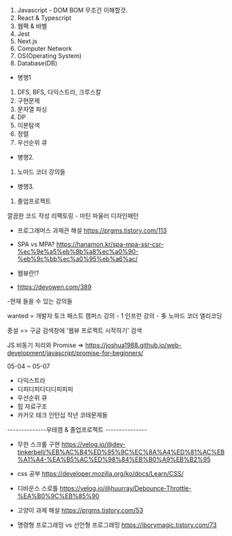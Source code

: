 1. Javascript - DOM BOM 무조건 이해할것.
2. React & Typescript 
3. 웹팩 & 바벨
4. Jest
5. Next.js
6. Computer Network
7. OS(Operating System)
8. Database(DB)


- 병행1
1. DFS, BFS, 다익스트라, 크루스칼
2. 구현문제
3. 문자열 파싱
4. DP
5. 이분탐색
6. 정렬
7. 우선순위 큐 
   
- 병행2.
1. 노마드 코더 강의들

- 병행3. 
1. 졸업프로젝트
  
깔끔한 코드 작성
리팩토링 - 마틴 파울러
디자인패턴


- 프로그래머스 과제관 해설
https://prgms.tistory.com/113


- SPA vs MPA?
https://hanamon.kr/spa-mpa-ssr-csr-%ec%9e%a5%eb%8b%a8%ec%a0%90-%eb%9c%bb%ec%a0%95%eb%a6%ac/

- 웹뷰란!?
- https://devowen.com/389

-현재 들을 수 있는 강의들

wanted = 개발자 토크
패스트 캠퍼스 강의 - 1
인프런 강의 - 多
노마드 코더
앨리코딩

종설 => 구글 검색창에 '웹뷰 프로젝트 시작하기' 검색

JS 비동기 처리와 Promise
=> https://joshua1988.github.io/web-development/javascript/promise-for-beginners/


05-04 ~ 05-07
- 다익스트라
- 디피디피디디디피피피
- 우선순위 큐 
- 힙 자료구조 
- 카카오 테크 인턴십 작년 코테문제들






--------------우테캠 & 졸업프로젝트 ---------------
- 무한 스크롤 구현
https://velog.io/@dev-tinkerbell/%EB%AC%B4%ED%95%9C%EC%8A%A4%ED%81%AC%EB%A1%A4-%EA%B5%AC%ED%98%84%EB%B0%A9%EB%B2%95

- css 공부 
https://developer.mozilla.org/ko/docs/Learn/CSS/

- 디바운스 스로틀
https://velog.io/@huurray/Debounce-Throttle-%EA%B0%9C%EB%85%90

- 고양이 과제 해설
https://prgms.tistory.com/53

- 명령형 프로그래밍 vs 선언형 프로그래밍
https://iborymagic.tistory.com/73

